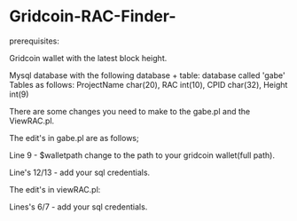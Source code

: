 Gridcoin-RAC-Finder-
====================

prerequisites:

Gridcoin wallet with the latest block height. 

Mysql database with the following database + table: 
database called 'gabe' 
Tables as follows: ProjectName char(20), RAC int(10), CPID char(32), Height int(9)


There are some changes you need to make to the gabe.pl and the ViewRAC.pl. 

The edit's in gabe.pl are as follows; 

Line 9 - $walletpath change to the path to your gridcoin wallet(full path).

Line's 12/13 - add your sql credentials.



The edit's in viewRAC.pl:

Lines's 6/7 - add your sql credentials.



